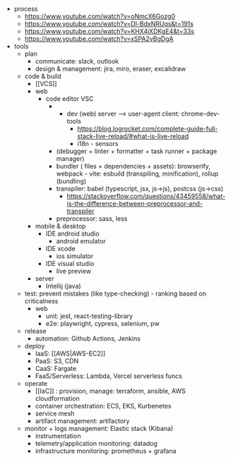 - process
	- https://www.youtube.com/watch?v=oNmcX6Gozg0
	- https://www.youtube.com/watch?v=Dl-BdxNRUqs&t=191s
	- https://www.youtube.com/watch?v=KHX4jXDKgE4&t=33s
	- https://www.youtube.com/watch?v=xSPA2yBgDgA
- tools
	- plan
		- communicate: slack, outlook
		- design & management: jira, miro, eraser, excalidraw
	- code & build
		- [[VCS]]
		- web
			- code editor VSC 
				- + dev (web) server --> user-agent client: chrome-dev-tools
					- https://blog.logrocket.com/complete-guide-full-stack-live-reload/#what-is-live-reload
					- i18n - sensors
				- (debugger + linter + formatter + task runner + package manager)
				- bundler ( files + dependencies + assets): browserify, webpack - vite: esbuild (transpiling, minification), rollup (bundling)
				- transpiler: babel (typescript, jsx, js->js), postcss (js->css)
					- https://stackoverflow.com/questions/43459558/what-is-the-difference-between-preprocessor-and-transpiler
				- preprocessor: sass, less
		- mobile & desktop
			- IDE android studio
				- android emulator
			- IDE xcode
				- ios simulator
			- IDE visual studio
				- live preview
		- server
			- Intellij (java)
	- test: prevent mistakes (like type-checking) - ranking based on criticalness
		- web
			- unit: jest, react-testing-library 
			- e2e: playwright, cypress, selenium, pw
	- release 
		- automation: Github Actions, Jenkins 
	- deploy
		- IaaS: [[AWS|AWS-EC2]]
		- PaaS: S3, CDN
		- CaaS: Fargate 
		- FaaS/Serverless: Lambda, Vercel serverless funcs 
	- operate 
		- [[IaC]] : provision, manage: terraform, ansible, AWS cloudformation 
		- container orchestration: ECS, EKS, Kurbenetes 
		- service mesh
		- artifact management: artifactory
	- monitor +  logs management: Elastic stack (Kibana)
		- instrumentation
		- telemetry/application monitoring: datadog
		- infrastructure monitoring: prometheus + grafana
    